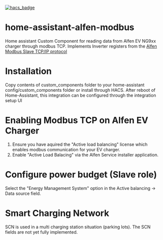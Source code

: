 
[![hacs_badge](https://img.shields.io/badge/HACS-Default-orange.svg)](https://github.com/custom-components/hacs)

# home-assistant-alfen-modbus
Home assistant Custom Component for reading data from Alfen EV NG9xx charger through modbus TCP.
Implements Inverter registers from the [Alfen Modbus Slave TCP/IP protocol][1] 
# Installation
Copy contents of custom_components folder to your home-assistant config/custom_components folder or install through HACS.
After reboot of Home-Assistant, this integration can be configured through the integration setup UI

# Enabling Modbus TCP on Alfen EV Charger
1. Ensure you have aquired the "Active load balancing" license which enables modbus communication for your EV charger. 
2. Enable "Active Load Balacing" via the Alfen Service installer application. 

# Configure power budget (Slave role)
Select the "Energy Management System" option in the Active balancing -> Data source field. 


# Smart Charging Network
SCN is used in a multi charging station situation (parking lots). The SCN fields are not yet fully implemented.

[1]: https://alfen.com/file-download/download/public/1610

